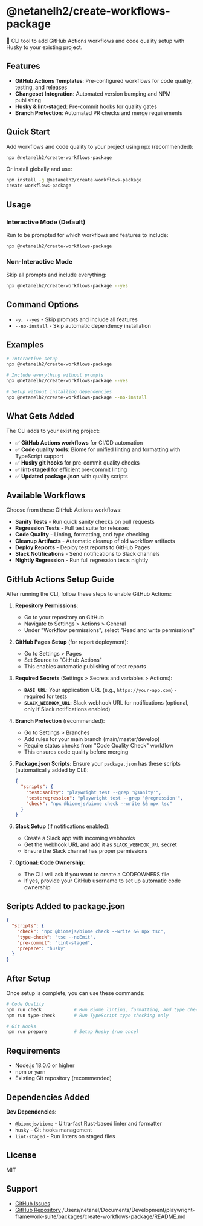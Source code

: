 # @netanelh2/create-workflows-package

🚀 CLI tool to add GitHub Actions workflows and code quality setup with Husky to your existing project.

## Features

- **GitHub Actions Templates**: Pre-configured workflows for code quality, testing, and releases
- **Changeset Integration**: Automated version bumping and NPM publishing
- **Husky & lint-staged**: Pre-commit hooks for quality gates
- **Branch Protection**: Automated PR checks and merge requirements

## Quick Start

Add workflows and code quality to your project using npx (recommended):

```bash
npx @netanelh2/create-workflows-package
```

Or install globally and use:

```bash
npm install -g @netanelh2/create-workflows-package
create-workflows-package
```

## Usage

### Interactive Mode (Default)

Run to be prompted for which workflows and features to include:

```bash
npx @netanelh2/create-workflows-package
```

### Non-Interactive Mode

Skip all prompts and include everything:

```bash
npx @netanelh2/create-workflows-package --yes
```

## Command Options

- `-y, --yes` - Skip prompts and include all features
- `--no-install` - Skip automatic dependency installation

## Examples

```bash
# Interactive setup
npx @netanelh2/create-workflows-package

# Include everything without prompts
npx @netanelh2/create-workflows-package --yes

# Setup without installing dependencies
npx @netanelh2/create-workflows-package --no-install
```

## What Gets Added

The CLI adds to your existing project:

- ✅ **GitHub Actions workflows** for CI/CD automation
- ✅ **Code quality tools**: Biome for unified linting and formatting with TypeScript support
- ✅ **Husky git hooks** for pre-commit quality checks
- ✅ **lint-staged** for efficient pre-commit linting
- ✅ **Updated package.json** with quality scripts

## Available Workflows

Choose from these GitHub Actions workflows:

- **Sanity Tests** - Run quick sanity checks on pull requests
- **Regression Tests** - Full test suite for releases
- **Code Quality** - Linting, formatting, and type checking
- **Cleanup Artifacts** - Automatic cleanup of old workflow artifacts
- **Deploy Reports** - Deploy test reports to GitHub Pages
- **Slack Notifications** - Send notifications to Slack channels
- **Nightly Regression** - Run full regression tests nightly

## GitHub Actions Setup Guide

After running the CLI, follow these steps to enable GitHub Actions:

1. **Repository Permissions**:
   - Go to your repository on GitHub
   - Navigate to Settings > Actions > General
   - Under "Workflow permissions", select "Read and write permissions"

2. **GitHub Pages Setup** (for report deployment):
   - Go to Settings > Pages
   - Set Source to "GitHub Actions"
   - This enables automatic publishing of test reports

3. **Required Secrets** (Settings > Secrets and variables > Actions):
   - **`BASE_URL`**: Your application URL (e.g., `https://your-app.com`) - required for tests
   - **`SLACK_WEBHOOK_URL`**: Slack webhook URL for notifications (optional, only if Slack notifications enabled)

4. **Branch Protection** (recommended):
   - Go to Settings > Branches
   - Add rules for your main branch (main/master/develop)
   - Require status checks from "Code Quality Check" workflow
   - This ensures code quality before merging

5. **Package.json Scripts**:
   Ensure your `package.json` has these scripts (automatically added by CLI):

   ```json
   {
     "scripts": {
       "test:sanity": "playwright test --grep '@sanity'",
       "test:regression": "playwright test --grep '@regression'",
       "check": "npx @biomejs/biome check --write && npx tsc"
     }
   }
   ```

6. **Slack Setup** (if notifications enabled):
   - Create a Slack app with incoming webhooks
   - Get the webhook URL and add it as `SLACK_WEBHOOK_URL` secret
   - Ensure the Slack channel has proper permissions

7. **Optional: Code Ownership**:
   - The CLI will ask if you want to create a CODEOWNERS file
   - If yes, provide your GitHub username to set up automatic code ownership

## Scripts Added to package.json

```json
{
  "scripts": {
    "check": "npx @biomejs/biome check --write && npx tsc",
    "type-check": "tsc --noEmit",
    "pre-commit": "lint-staged",
    "prepare": "husky"
  }
}
```

## After Setup

Once setup is complete, you can use these commands:

```bash
# Code Quality
npm run check            # Run Biome linting, formatting, and type checking
npm run type-check       # Run TypeScript type checking only

# Git Hooks
npm run prepare          # Setup Husky (run once)
```

## Requirements

- Node.js 18.0.0 or higher
- npm or yarn
- Existing Git repository (recommended)

## Dependencies Added

**Dev Dependencies:**

- `@biomejs/biome` - Ultra-fast Rust-based linter and formatter
- `husky` - Git hooks management
- `lint-staged` - Run linters on staged files

## License

MIT

## Support

- [GitHub Issues](https://github.com/NetanelH2/playwright-framework-suite/issues)
- [GitHub Repository](https://github.com/NetanelH2/playwright-framework-suite)</content>
  <parameter name="filePath">/Users/netanel/Documents/Development/playwright-framework-suite/packages/create-workflows-package/README.md
